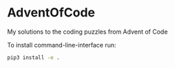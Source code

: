 # AdventOfCode
My solutions to the coding puzzles from Advent of Code

To install command-line-interface run:
```bash
pip3 install -e .
```
